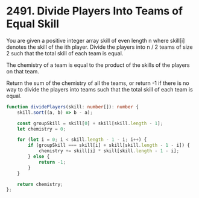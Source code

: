 # 2491. Divide Players Into Teams of Equal Skill

You are given a positive integer array skill of even length n where skill[i] denotes the skill of the ith player. Divide the players into n / 2 teams of size 2 such that the total skill of each team is equal.

The chemistry of a team is equal to the product of the skills of the players on that team.

Return the sum of the chemistry of all the teams, or return -1 if there is no way to divide the players into teams such that the total skill of each team is equal.

```ts
function dividePlayers(skill: number[]): number {
    skill.sort((a, b) => b - a);

    const groupSkill = skill[0] + skill[skill.length - 1];
    let chemistry = 0;

    for (let i = 0; i < skill.length - 1 - i; i++) {
        if (groupSkill === skill[i] + skill[skill.length - 1 - i]) {
            chemistry += skill[i] * skill[skill.length - 1 - i];
        } else {
            return -1;
        }
    }

    return chemistry;
};
```
